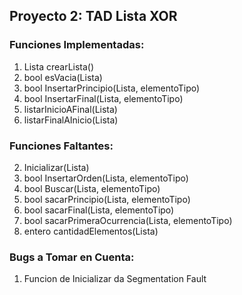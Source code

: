 ## Proyecto 2: TAD Lista XOR

### Funciones Implementadas:

1. Lista crearLista()
3. bool esVacia(Lista)
4. bool InsertarPrincipio(Lista, elementoTipo)
5. bool InsertarFinal(Lista, elementoTipo)
11. listarInicioAFinal(Lista)
12. listarFinalAInicio(Lista)

### Funciones Faltantes:

2. Inicializar(Lista)
6. bool InsertarOrden(Lista, elementoTipo)
7. bool Buscar(Lista, elementoTipo)
8. bool sacarPrincipio(Lista, elementoTipo)
9. bool sacarFinal(Lista, elementoTipo)
10. bool sacarPrimeraOcurrencia(Lista, elementoTipo)
13. entero cantidadElementos(Lista)

### Bugs a Tomar en Cuenta:

1. Funcion de Inicializar da Segmentation Fault